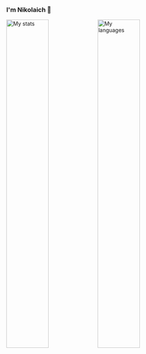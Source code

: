 ### I'm Nikolaich 👋

<img align="left" width="47%" alt="My stats" src="https://github-readme-stats.vercel.app/api?username=nikolaich77&show_icons=true&theme=highcontrast">
<img align="left" width="47%" alt="My languages" src="https://github-readme-stats.vercel.app/api/top-langs/?username=nikolaich77&layout=compact&theme=highcontrast">
